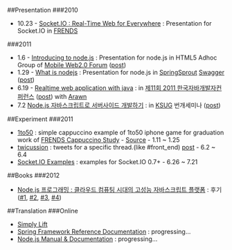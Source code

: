 ##Presentation
###2010
* 10.23 - [Socket.IO : Real-Time Web for Everywhere](http://sideeffect.kr:8001/) : Presentation for Socket.IO in [FRENDS](http://frends.kr)

###2011
* 1.6 - [Introducing to node.js](http://www.slideshare.net/rockdoli/introducing-to-nodejs) : Presentation for node.js in HTML5 Adhoc Group of [Mobile Web2.0 Forum](http://www.mobileok.kr/web/forum1/purpose.php) ([post](http://blog.outsider.ne.kr/577))
* 1.29 - [What is nodejs](http://www.slideshare.net/rockdoli/what-is-nodejs-6751599) : Presentation for node.js in [SpringSprout](http://www.springsprout.org/) [Swagger](http://www.springsprout.org/study/4494) ([post](http://blog.outsider.ne.kr/587))
* 6.19 - [Realtime web application with java](http://www.slideshare.net/rockdoli/realtime-web-application-with-java) : in [제11회 2011 한국자바개발자컨퍼런스](http://kjdc.org/) ([post](http://blog.outsider.ne.kr/656)) with [Arawn](http://arawn.tistory.com/)
* 7.2 [Node.js 자바스크립트로 서버사이드 개발하기](http://www.slideshare.net/rockdoli/nodejs-8492796) : in [KSUG](http://www.ksug.org/) 번개세미나 ([post](http://blog.outsider.ne.kr/663))

##Experiment
###2011
* [1to50](http://labs.sideeffect.kr/2011/1to50/) : simple cappuccino example of 1to50 iphone game for graduation work of [FRENDS Cappuccino Study](http://wiki.frends.kr/index.php/Cappuccino) - [Source](https://github.com/FRENDS-Research/Cappuccino/tree/master/graduation-work/outsideris) - 1.11 ~ 1.25
* [twicussion](http://twicussion.nodester.com/) : tweets for a specific thread.(like #front_end) [post](http://blog.outsider.ne.kr/652) - 6.2 ~ 6.4
* [Socket.IO Examples](http://socketio-example.nodester.com/) : examples for Socket.IO 0.7+ - 6.26 ~ 7.21

##Books
###2012
* [Node.js 프로그래밍 : 클라우드 컴퓨팅 시대의 고성능 자바스크립트 플랫폼](http://blog.outsider.ne.kr/738) : 후기([#1](http://blog.outsider.ne.kr/740), [#2](http://blog.outsider.ne.kr/744), [#3](http://blog.outsider.ne.kr/747), [#4](http://blog.outsider.ne.kr/751))

##Translation
###Online
* [Simply Lift](http://blog.outsider.ne.kr/tag/Simply%20Lift)
* [Spring Framework Reference Documentation](http://blog.outsider.ne.kr/tag/spring_reference_documentation) : progressing...
* [Node.js Manual & Documentation](http://nodeconf.kr/docs/) : progressing...